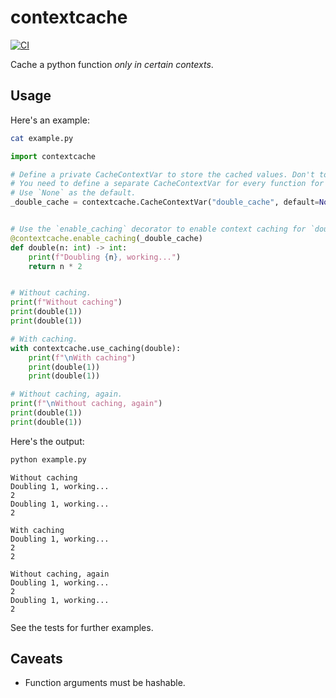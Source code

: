 # contextcache

[![CI](https://github.com/Peter554/contextcache/actions/workflows/ci.yml/badge.svg)](https://github.com/Peter554/contextcache/actions/workflows/ci.yml)

Cache a python function *only in certain contexts*.

## Usage

Here's an example:

```sh
cat example.py     
```
        
```py
import contextcache

# Define a private CacheContextVar to store the cached values. Don't touch this CacheContextVar from anywhere else!
# You need to define a separate CacheContextVar for every function for which you want to enable caching.
# Use `None` as the default.
_double_cache = contextcache.CacheContextVar("double_cache", default=None)


# Use the `enable_caching` decorator to enable context caching for `double`.
@contextcache.enable_caching(_double_cache)
def double(n: int) -> int:
    print(f"Doubling {n}, working...")
    return n * 2


# Without caching.
print(f"Without caching")
print(double(1))
print(double(1))

# With caching.
with contextcache.use_caching(double):
    print(f"\nWith caching")
    print(double(1))
    print(double(1))

# Without caching, again.
print(f"\nWithout caching, again")
print(double(1))
print(double(1))
```

Here's the output:

```sh
python example.py
```

```
Without caching
Doubling 1, working...
2
Doubling 1, working...
2

With caching
Doubling 1, working...
2
2

Without caching, again
Doubling 1, working...
2
Doubling 1, working...
2
```

See the tests for further examples.

## Caveats

* Function arguments must be hashable.